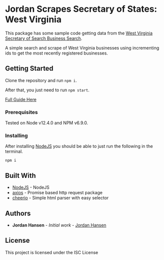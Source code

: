 # Jordan Scrapes Secretary of States: West Virginia

This package has some sample code getting data from the [West Virginia Secretary of Search Business Search](https://apps.sos.wv.gov/business/corporations/). 

A simple search and scrape of West Virginia businesses using incrementing ids to get the most recently registered businesses.

## Getting Started

Clone the repository and run `npm i`. 

After that, you just need to run `npm start`.

[Full Guide Here](https://javascriptwebscrapingguy.com/jordan-scrapes-secretary-of-states-west-virginia/)

### Prerequisites

Tested on Node v12.4.0 and NPM v6.9.0.

### Installing

After installing [NodeJS](https://nodejs.org/en/) you should be able to just run the following in the terminal.

```
npm i
```

## Built With

* [NodeJS](https://nodejs.org/en/) - NodeJS
* [axios](https://github.com/axios/axios) - Promise based http request package
* [cheerio](https://github.com/cheeriojs/cheerio) - Simple html parser with easy selector

## Authors

* **Jordan Hansen** - *Initial work* - [Jordan Hansen](https://github.com/aarmora)


## License

This project is licensed under the ISC License

